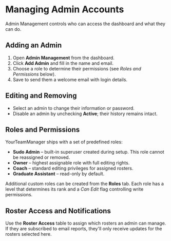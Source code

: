 # Managing Admin Accounts

Admin Management controls who can access the dashboard and what they can do.

## Adding an Admin

1. Open **Admin Management** from the dashboard.
2. Click **Add Admin** and fill in the name and email.
3. Choose a role to determine their permissions (see *Roles and Permissions* below).
4. Save to send them a welcome email with login details.

## Editing and Removing

- Select an admin to change their information or password.
- Disable an admin by unchecking **Active**; their history remains intact.

## Roles and Permissions

YourTeamManager ships with a set of predefined roles:

- **Sudo Admin** – built-in superuser created during setup. This role cannot be
  reassigned or removed.
- **Owner** – highest assignable role with full editing rights.
- **Coach** – standard editing privileges for assigned rosters.
- **Graduate Assistant** – read-only by default.

Additional custom roles can be created from the **Roles** tab. Each role has a
level that determines its rank and a *Can Edit* flag controlling write
permissions.

## Roster Access and Notifications

Use the **Roster Access** table to assign which rosters an admin can manage. If they are subscribed to email reports, they'll only receive updates for the rosters selected here.